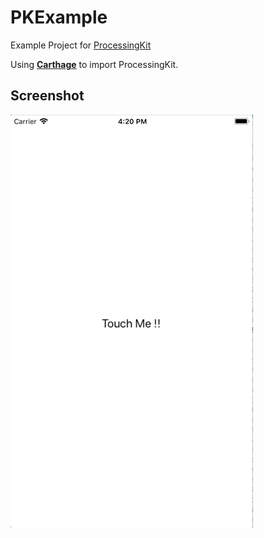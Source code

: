 # PKExample
Example Project for [ProcessingKit](https://github.com/natmark/ProcessingKit)

Using **[Carthage](https://github.com/Carthage/Carthage)** to import ProcessingKit.

## Screenshot
![screenshot](https://github.com/natmark/PKExample/blob/master/Resources/Screenshot.gif)
